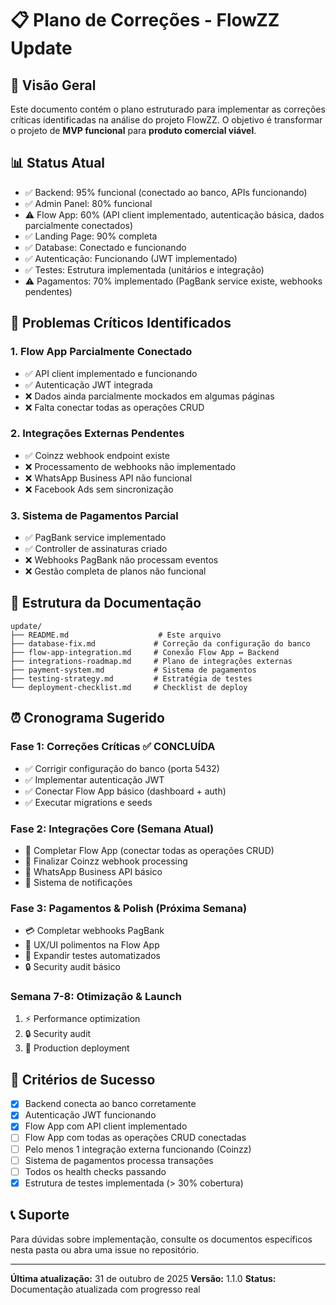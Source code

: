 # 📋 Plano de Correções - FlowZZ Update

## 🎯 **Visão Geral**

Este documento contém o plano estruturado para implementar as correções críticas identificadas na análise do projeto FlowZZ. O objetivo é transformar o projeto de **MVP funcional** para **produto comercial viável**.

## 📊 **Status Atual**
- ✅ Backend: 95% funcional (conectado ao banco, APIs funcionando)
- ✅ Admin Panel: 80% funcional
- ⚠️ Flow App: 60% (API client implementado, autenticação básica, dados parcialmente conectados)
- ✅ Landing Page: 90% completa
- ✅ Database: Conectado e funcionando
- ✅ Autenticação: Funcionando (JWT implementado)
- ✅ Testes: Estrutura implementada (unitários e integração)
- ⚠️ Pagamentos: 70% implementado (PagBank service existe, webhooks pendentes)

## 🚨 **Problemas Críticos Identificados**

### 1. **Flow App Parcialmente Conectado**
- ✅ API client implementado e funcionando
- ✅ Autenticação JWT integrada
- ❌ Dados ainda parcialmente mockados em algumas páginas
- ❌ Falta conectar todas as operações CRUD

### 2. **Integrações Externas Pendentes**
- ✅ Coinzz webhook endpoint existe
- ❌ Processamento de webhooks não implementado
- ❌ WhatsApp Business API não funcional
- ❌ Facebook Ads sem sincronização

### 3. **Sistema de Pagamentos Parcial**
- ✅ PagBank service implementado
- ✅ Controller de assinaturas criado
- ❌ Webhooks PagBank não processam eventos
- ❌ Gestão completa de planos não funcional

## 📁 **Estrutura da Documentação**

```
update/
├── README.md                    # Este arquivo
├── database-fix.md             # Correção da configuração do banco
├── flow-app-integration.md     # Conexão Flow App ↔ Backend
├── integrations-roadmap.md     # Plano de integrações externas
├── payment-system.md           # Sistema de pagamentos
├── testing-strategy.md         # Estratégia de testes
└── deployment-checklist.md     # Checklist de deploy
```

## ⏰ **Cronograma Sugerido**

### **Fase 1: Correções Críticas ✅ CONCLUÍDA**
- ✅ Corrigir configuração do banco (porta 5432)
- ✅ Implementar autenticação JWT
- ✅ Conectar Flow App básico (dashboard + auth)
- ✅ Executar migrations e seeds

### **Fase 2: Integrações Core (Semana Atual)**
- 🔄 Completar Flow App (conectar todas as operações CRUD)
- 🔄 Finalizar Coinzz webhook processing
- 🔄 WhatsApp Business API básico
- 🔄 Sistema de notificações

### **Fase 3: Pagamentos & Polish (Próxima Semana)**
- 💳 Completar webhooks PagBank
- 🎨 UX/UI polimentos na Flow App
- 🧪 Expandir testes automatizados
- 🔒 Security audit básico

### **Semana 7-8: Otimização & Launch**
1. ⚡ Performance optimization
2. 🔒 Security audit
3. 🚀 Production deployment

## 🎯 **Critérios de Sucesso**

- [x] Backend conecta ao banco corretamente
- [x] Autenticação JWT funcionando
- [x] Flow App com API client implementado
- [ ] Flow App com todas as operações CRUD conectadas
- [ ] Pelo menos 1 integração externa funcionando (Coinzz)
- [ ] Sistema de pagamentos processa transações
- [ ] Todos os health checks passando
- [x] Estrutura de testes implementada (> 30% cobertura)

## 📞 **Suporte**

Para dúvidas sobre implementação, consulte os documentos específicos nesta pasta ou abra uma issue no repositório.

---

**Última atualização:** 31 de outubro de 2025
**Versão:** 1.1.0
**Status:** Documentação atualizada com progresso real